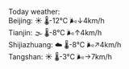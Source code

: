 Today weather:  
Beijing: ☀️   🌡️-12°C 🌬️↓4km/h  
Tianjin: 🌫  🌡️-8°C 🌬️↑4km/h  
Shijiazhuang: ☁️   🌡️-8°C 🌬️↗4km/h  
Tangshan: ☀️   🌡️-3°C 🌬️→7km/h  
